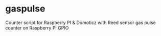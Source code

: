 # gaspulse
Counter script for Raspberry PI &amp; Domoticz with Reed sensor gas pulse counter on Raspberry PI GPIO
